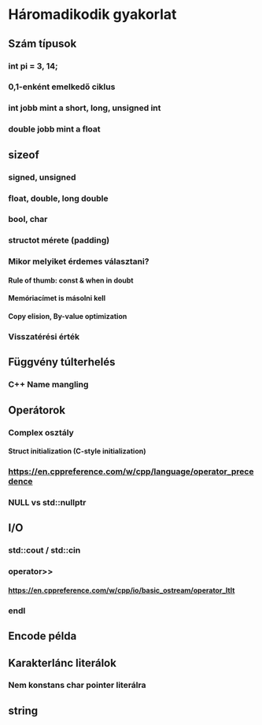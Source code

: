 # Háromadikodik gyakorlat

## Szám típusok
### int pi = 3, 14;
### 0,1-enként emelkedő ciklus 
### int jobb mint a short, long, unsigned int
### double jobb mint a float

## sizeof
### signed, unsigned
### float, double, long double
### bool, char

### structot mérete (padding)
### Mikor melyiket érdemes választani?
#### Rule of thumb: const & when in doubt
#### Memóriacímet is másolni kell
#### Copy elision, By-value optimization

### Visszatérési érték

## Függvény túlterhelés
### C++ Name mangling

## Operátorok
### Complex osztály
#### Struct initialization (C-style initialization)
### https://en.cppreference.com/w/cpp/language/operator_precedence
### NULL vs std::nullptr

## I/O
### std::cout / std::cin
### operator>>
#### https://en.cppreference.com/w/cpp/io/basic_ostream/operator_ltlt
### endl

## Encode példa
## Karakterlánc literálok
### Nem konstans char pointer literálra
## string
